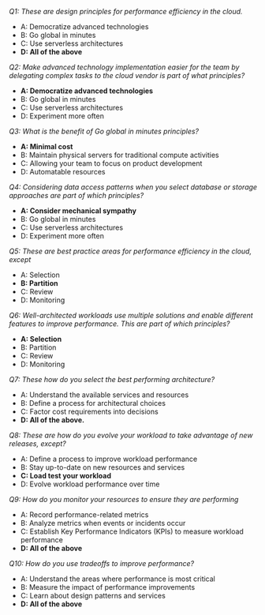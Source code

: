 _Q1: These are design principles for performance efficiency in the cloud._
* A: Democratize advanced technologies
* B: Go global in minutes
* C: Use serverless architectures
* **D: All of the above**

_Q2: Make advanced technology implementation easier for the team by delegating complex tasks to the cloud vendor is part of what principles?_
* **A: Democratize advanced technologies**
* B: Go global in minutes
* C: Use serverless architectures
* D: Experiment more often

_Q3: What is the benefit of Go global in minutes principles?_
* **A: Minimal cost**
* B: Maintain physical servers for traditional compute activities
* C: Allowing your team to focus on product development
* D: Automatable resources

_Q4: Considering data access patterns when you select database or storage approaches are part of which principles?_
* **A: Consider mechanical sympathy**
* B: Go global in minutes
* C: Use serverless architectures
* D: Experiment more often

_Q5: These are best practice areas for performance efficiency in the cloud, except_
* A: Selection
* **B: Partition**
* C: Review
* D: Monitoring

_Q6: Well-architected workloads use multiple solutions and enable different features to improve performance. This are part of which principles?_
* **A: Selection**
* B: Partition
* C: Review
* D: Monitoring

_Q7: These how do you select the best performing architecture?_
* A: Understand the available services and resources
* B: Define a process for architectural choices
* C: Factor cost requirements into decisions
* **D: All of the above.**

_Q8: These are how do you evolve your workload to take advantage of new releases, except?_
* A: Define a process to improve workload performance
* B: Stay up-to-date on new resources and services
* **C: Load test your workload**
* D: Evolve workload performance over time

_Q9: How do you monitor your resources to ensure they are performing_
* A: Record performance-related metrics
* B: Analyze metrics when events or incidents occur
* C: Establish Key Performance Indicators (KPIs) to measure workload performance
* **D: All of the above**

_Q10: How do you use tradeoffs to improve performance?_
* A: Understand the areas where performance is most critical
* B: Measure the impact of performance improvements
* C: Learn about design patterns and services
* **D: All of the above**

